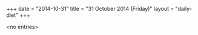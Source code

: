 +++
date = "2014-10-31"
title = "31 October 2014 (Friday)"
layout = "daily-diet"
+++

\<no entries\>